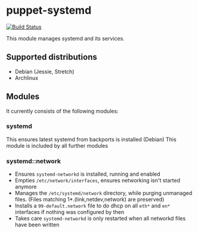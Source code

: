 # puppet-systemd
[![Build Status](https://travis-ci.org/flokli/puppet-systemd.svg?branch=master)](https://travis-ci.org/flokli/puppet-systemd)

This module manages systemd and its services.

## Supported distributions
 - Debian (Jessie, Stretch)
 - Archlinux

## Modules
It currently consists of the following modules:

### systemd
This ensures latest systemd from backports is installed (Debian)
This module is included by all further modules

### systemd::network
 - Ensures `systemd-networkd` is installed, running and enabled
 - Empties `/etc/network/interfaces`, ensures networking isn't started anymore
 - Manages the `/etc/systemd/network` directory, while purging unmanaged files.
   (Files matching 1*.(link,netdev,network) are preserved)
 - Installs a `99-default.network` file to do dhcp on all `eth*` and `en*` interfaces
   if nothing was configured by then
 - Takes care `systemd-networkd` is only restarted when all networkd files have been written
